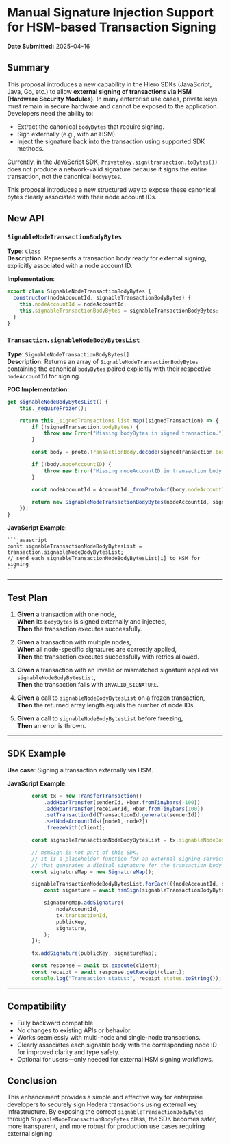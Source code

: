 # Manual Signature Injection Support for HSM-based Transaction Signing

**Date Submitted:** 2025-04-16

## Summary

This proposal introduces a new capability in the Hiero SDKs (JavaScript, Java, Go, etc.) to allow **external signing of transactions via HSM (Hardware Security Modules)**. In many enterprise use cases, private keys must remain in secure hardware and cannot be exposed to the application. Developers need the ability to:

- Extract the canonical `bodyBytes` that require signing.
- Sign externally (e.g., with an HSM).
- Inject the signature back into the transaction using supported SDK methods.

Currently, in the JavaScript SDK, `PrivateKey.sign(transaction.toBytes())` does not produce a network-valid signature because it signs the entire transaction, not the canonical `bodyBytes`.

This proposal introduces a new structured way to expose these canonical bytes clearly associated with their node account IDs.

## New API

### `SignableNodeTransactionBodyBytes`

**Type**: `Class`  
**Description**: Represents a transaction body ready for external signing, explicitly associated with a node account ID.

**Implementation**:

```javascript
export class SignableNodeTransactionBodyBytes {
  constructor(nodeAccountId, signableTransactionBodyBytes) {
    this.nodeAccountId = nodeAccountId;
    this.signableTransactionBodyBytes = signableTransactionBodyBytes;
  }
}
```

### `Transaction.signableNodeBodyBytesList`

**Type**: `SignableNodeTransactionBodyBytes[]`  
**Description**: Returns an array of `SignableNodeTransactionBodyBytes` containing the canonical `bodyBytes` paired explicitly with their respective `nodeAccountId` for signing.

**POC Implementation**:

```javascript
get signableNodeBodyBytesList() {
    this._requireFrozen();

    return this._signedTransactions.list.map((signedTransaction) => {
        if (!signedTransaction.bodyBytes) {
            throw new Error("Missing bodyBytes in signed transaction.");
        }

        const body = proto.TransactionBody.decode(signedTransaction.bodyBytes);

        if (!body.nodeAccountID) {
            throw new Error("Missing nodeAccountID in transaction body.");
        }

        const nodeAccountId = AccountId._fromProtobuf(body.nodeAccountID);

        return new SignableNodeTransactionBodyBytes(nodeAccountId, signedTransaction.bodyBytes);
    });
}
```

**JavaScript Example**:

    ```javascript
    const signableTransactionNodeBodyBytesList = transaction.signableNodeBodyBytesList;
    // send each signableTransactionNodeBodyBytesList[i] to HSM for signing
    ```

---

## Test Plan

1. **Given** a transaction with one node,  
   **When** its `bodyBytes` is signed externally and injected,  
   **Then** the transaction executes successfully.

2. **Given** a transaction with multiple nodes,  
   **When** all node-specific signatures are correctly applied,  
   **Then** the transaction executes successfully with retries allowed.

3. **Given** a transaction with an invalid or mismatched signature applied via `signableNodeBodyBytesList`,  
   **Then** the transaction fails with `INVALID_SIGNATURE`.

4. **Given** a call to `signableNodeBodyBytesList` on a frozen transaction,  
   **Then** the returned array length equals the number of node IDs.

5. **Given** a call to `signableNodeBodyBytesList` before freezing,  
   **Then** an error is thrown.

---

## SDK Example

**Use case**: Signing a transaction externally via HSM.

**JavaScript Example**:

```javascript
        const tx = new TransferTransaction()
            .addHbarTransfer(senderId, Hbar.fromTinybars(-100))
            .addHbarTransfer(receiverId, Hbar.fromTinybars(100))
            .setTransactionId(TransactionId.generate(senderId))
            .setNodeAccountIds([node1, node2])
            .freezeWith(client);

        const signableTransactionNodeBodyBytesList = tx.signableNodeBodyBytesList;

        // hsmSign is not part of this SDK.
        // It is a placeholder function for an external signing service (e.g., a Hardware Security Module or KMS)
        // that generates a digital signature for the transaction body bytes.
        const signatureMap = new SignatureMap();

        signableTransactionNodeBodyBytesList.forEach(({nodeAccountId, signableTransactionBodyBytes}) => {
            const signature = await hsmSign(signableTransactionBodyBytes);

            signatureMap.addSignature(
                nodeAccountId,
                tx.transactionId,
                publicKey,
                signature,
            );
        });

        tx.addSignature(publicKey, signatureMap);

        const response = await tx.execute(client);
        const receipt = await response.getReceipt(client);
        console.log("Transaction status:", receipt.status.toString());
```

---

## Compatibility

- Fully backward compatible.
- No changes to existing APIs or behavior.
- Works seamlessly with multi-node and single-node transactions.
- Clearly associates each signable body with the corresponding node ID for improved clarity and type safety.
- Optional for users—only needed for external HSM signing workflows.

## Conclusion

This enhancement provides a simple and effective way for enterprise developers to securely sign Hedera transactions using external key infrastructure. By exposing the correct `signableTransactionBodyBytes` through `SignableNodeTransactionBodyBytes` class, the SDK becomes safer, more transparent, and more robust for production use cases requiring external signing.
